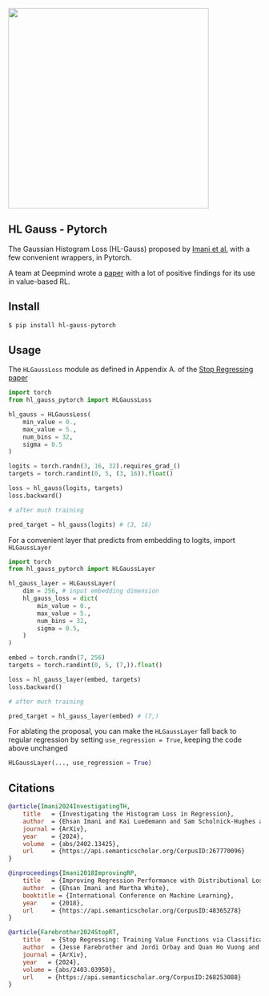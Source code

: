 <img src="./fig2.png" width="400px"></img>

## HL Gauss - Pytorch

The Gaussian Histogram Loss (HL-Gauss) proposed by [Imani et al.](https://proceedings.mlr.press/v80/imani18a/imani18a.pdf) with a few convenient wrappers, in Pytorch.

A team at Deepmind wrote a [paper](https://arxiv.org/abs/2403.03950) with a lot of positive findings for its use in value-based RL.

## Install

```bash
$ pip install hl-gauss-pytorch
```

## Usage

The `HLGaussLoss` module as defined in Appendix A. of the [Stop Regressing paper](https://arxiv.org/abs/2403.03950)

```python
import torch
from hl_gauss_pytorch import HLGaussLoss

hl_gauss = HLGaussLoss(
    min_value = 0.,
    max_value = 5.,
    num_bins = 32,
    sigma = 0.5
)

logits = torch.randn(3, 16, 32).requires_grad_()
targets = torch.randint(0, 5, (3, 16)).float()

loss = hl_gauss(logits, targets)
loss.backward()

# after much training

pred_target = hl_gauss(logits) # (3, 16)
```

For a convenient layer that predicts from embedding to logits, import `HLGaussLayer`

```python
import torch
from hl_gauss_pytorch import HLGaussLayer

hl_gauss_layer = HLGaussLayer(
    dim = 256, # input embedding dimension
    hl_gauss_loss = dict(
        min_value = 0.,
        max_value = 5.,
        num_bins = 32,
        sigma = 0.5,
    )
)

embed = torch.randn(7, 256)
targets = torch.randint(0, 5, (7,)).float()

loss = hl_gauss_layer(embed, targets)
loss.backward()

# after much training

pred_target = hl_gauss_layer(embed) # (7,)
```

For ablating the proposal, you can make the `HLGaussLayer` fall back to regular regression by setting `use_regression = True`, keeping the code above unchanged

```python
HLGaussLayer(..., use_regression = True)
```

## Citations

```bibtex
@article{Imani2024InvestigatingTH,
    title   = {Investigating the Histogram Loss in Regression},
    author  = {Ehsan Imani and Kai Luedemann and Sam Scholnick-Hughes and Esraa Elelimy and Martha White},
    journal = {ArXiv},
    year    = {2024},
    volume  = {abs/2402.13425},
    url     = {https://api.semanticscholar.org/CorpusID:267770096}
}
```

```bibtex
@inproceedings{Imani2018ImprovingRP,
    title   = {Improving Regression Performance with Distributional Losses},
    author  = {Ehsan Imani and Martha White},
    booktitle = {International Conference on Machine Learning},
    year    = {2018},
    url     = {https://api.semanticscholar.org/CorpusID:48365278}
}
```

```bibtex
@article{Farebrother2024StopRT,
    title   = {Stop Regressing: Training Value Functions via Classification for Scalable Deep RL},
    author  = {Jesse Farebrother and Jordi Orbay and Quan Ho Vuong and Adrien Ali Taiga and Yevgen Chebotar and Ted Xiao and Alex Irpan and Sergey Levine and Pablo Samuel Castro and Aleksandra Faust and Aviral Kumar and Rishabh Agarwal},
    journal = {ArXiv},
    year   = {2024},
    volume = {abs/2403.03950},
    url    = {https://api.semanticscholar.org/CorpusID:268253088}
}
```

